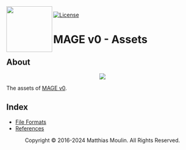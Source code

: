 <img align="left" src="https://github.com/matt77hias/MAGE-v0-Meta/blob/gh-pages/res/MAGE.png" width="120px"/>

[![License][license-svg]][license]

[license-svg]:       https://img.shields.io/badge/license-GPL%203.0-blue.svg

[license]:           LICENSE.txt

# MAGE v0 - Assets

## About
<p align="center"><img src="https://github.com/matt77hias/MAGE-v0-Meta/blob/gh-pages/res/Example.png"></p>

The assets of [MAGE v0](https://github.com/matt77hias/MAGE-v0).

## Index
* [File Formats](https://github.com/matt77hias/MAGE-v0/tree/master/MAGE/Meta/FileFormats.md)
* [References](meta/references.md)

<p align="center">Copyright © 2016-2024 Matthias Moulin. All Rights Reserved.</p>
